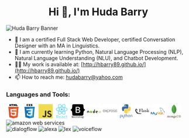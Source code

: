 <h1 align="center">Hi 👋, I'm Huda Barry</h1>

![Huda Barry Banner](https://github.com/hbarry89/hbarry89.github.io/assets/106551259/6d8dbfb3-e954-4361-92b5-da8ca205c467)

- 💖 I am a certified Full Stack Web Developer, certified Conversation Designer with an MA in Linguistics.
- 🌱 I am currently learning Python, Natural Language Processing (NLP), Natural Language Understanding (NLU), and Chatbot Development.
- 👩‍💻 My work is available at: [http://hbarry89.github.io/](http://hbarry89.github.io/)
- 📫 How to reach me: hudabarry@yahoo.com

<h3>Languages and Tools:</h3>
<div style="display: inline;">
<img src="https://raw.githubusercontent.com/devicons/devicon/master/icons/html5/html5-original-wordmark.svg" alt="html5" width="40" height="40" title="HTML" target="_blank"/>
<img src="https://raw.githubusercontent.com/devicons/devicon/master/icons/css3/css3-original-wordmark.svg" alt="css3" width="40" height="40" title="CSS" target="_blank"/>
<img src="https://raw.githubusercontent.com/devicons/devicon/master/icons/javascript/javascript-original.svg" alt="javascript" width="40" height="40" title="JavaScript" target="_blank"/>
<img src="https://raw.githubusercontent.com/devicons/devicon/master/icons/react/react-original-wordmark.svg" alt="react" width="40" height="40" title="React" target="_blank"/>
<img src="https://raw.githubusercontent.com/devicons/devicon/master/icons/bootstrap/bootstrap-plain-wordmark.svg" alt="bootstrap" width="40" height="40" title="Bootstrap" target="_blank"/>
<img src="https://raw.githubusercontent.com/devicons/devicon/master/icons/nodejs/nodejs-original-wordmark.svg" alt="nodejs" width="40" height="40" title="Node.js" target="_blank"/>
<img src="https://raw.githubusercontent.com/devicons/devicon/master/icons/express/express-original-wordmark.svg" alt="express" width="40" height="40" title="Express.js" target="_blank"/>
<img src="https://raw.githubusercontent.com/devicons/devicon/master/icons/python/python-original-wordmark.svg" alt="python" width="40" height="40" title="Python" target="_blank"/>
<img src="https://raw.githubusercontent.com/devicons/devicon/master/icons/flask/flask-original-wordmark.svg" alt="flask" width="40" height="40" title="Flask" target="_blank"/>
<img src="https://raw.githubusercontent.com/devicons/devicon/master/icons/mysql/mysql-original-wordmark.svg" alt="mysql" width="40" height="40" title="MySQL" target="_blank"/>
<img src="https://raw.githubusercontent.com/devicons/devicon/master/icons/mongodb/mongodb-original-wordmark.svg" alt="mongodb" width="40" height="40" title="MongoDB" target="_blank"/>
<img src="https://github.com/hbarry89/hbarry89.github.io/assets/106551259/e65f3a28-c6a0-481f-81fd-be226b7afbe5" alt="amazon web services" width="40" height="40" title="Amazon Web Services" target="_blank"/>
</div>
<br>
<div style="display: inline;">
<img src="https://github-production-user-asset-6210df.s3.amazonaws.com/106551259/247776338-2bec6e2e-39bd-405f-930c-a18907e9876f.png" alt="dialogflow" width="140" height="40" title="Dialogflow" target="_blank"/>
<img src="https://github-production-user-asset-6210df.s3.amazonaws.com/106551259/247776339-ff34a379-c293-4cae-be24-d7dec348bf9e.png" alt="alexa" width="140" height="40" title="Alexa" target="_blank"/>
<img src="https://github-production-user-asset-6210df.s3.amazonaws.com/106551259/247777443-c9d3352c-ec2e-4ada-9730-ee60d1c0c857.png" alt="lex" width="130" height="30" title="Lex" target="_blank"/>
<img src="https://github-production-user-asset-6210df.s3.amazonaws.com/106551259/247776332-76185987-03b2-4c42-86d1-8ceaeaa3ebe2.png" alt="voiceflow" width="130" height="30" title="Voiceflow" target="_blank"/>
</div>
<!---
hbarry89/hbarry89 is a ✨ special ✨ repository because its `README.md` (this file) appears on your GitHub profile.
You can click the Preview link to take a look at your changes.
--->
